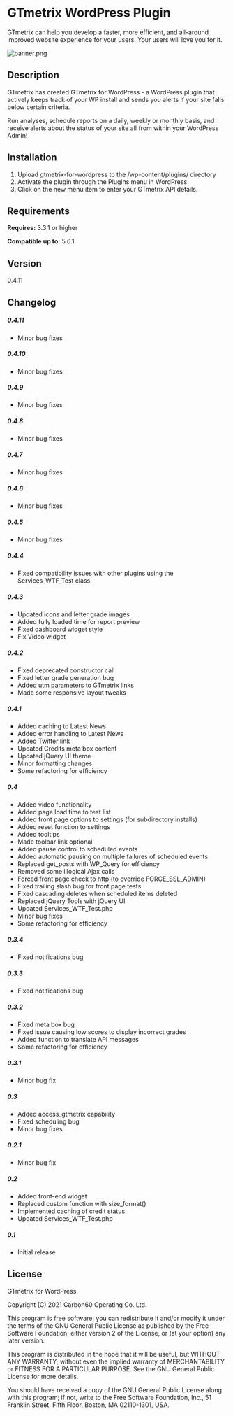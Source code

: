 GTmetrix WordPress Plugin
========================

GTmetrix can help you develop a faster, more efficient, and all-around improved website experience for your users. Your users will love you for it.

![banner.png](https://raw.githubusercontent.com/gtmetrix/gtmetrix-for-wordpress/master/images/banner.png)

Description
--------------------------

GTmetrix has created GTmetrix for WordPress - a WordPress plugin that actively keeps track of your WP install and sends you alerts if your site falls below certain criteria.

Run analyses, schedule reports on a daily, weekly or monthly basis, and receive alerts about the status of your site all from within your WordPress Admin!

Installation
--------------------------

1. Upload gtmetrix-for-wordpress to the /wp-content/plugins/ directory
2. Activate the plugin through the Plugins menu in WordPress
3. Click on the new menu item to enter your GTmetrix API details.

Requirements
--------------------------

**Requires:** 3.3.1 or higher

**Compatible up to:** 5.6.1

Version
--------------------------

0.4.11

Changelog
--------------------------

##### 0.4.11
* Minor bug fixes

##### 0.4.10
* Minor bug fixes

##### 0.4.9
* Minor bug fixes

##### 0.4.8
* Minor bug fixes

##### 0.4.7
* Minor bug fixes

##### 0.4.6
* Minor bug fixes

##### 0.4.5
* Minor bug fixes

##### 0.4.4
* Fixed compatibility issues with other plugins using the Services_WTF_Test class

##### 0.4.3
* Updated icons and letter grade images
* Added fully loaded time for report preview
* Fixed dashboard widget style
* Fix Video widget

##### 0.4.2
* Fixed deprecated constructor call
* Fixed letter grade generation bug
* Added utm parameters to GTmetrix links
* Made some responsive layout tweaks

##### 0.4.1
* Added caching to Latest News
* Added error handling to Latest News
* Added Twitter link
* Updated Credits meta box content
* Updated jQuery UI theme
* Minor formatting changes
* Some refactoring for efficiency

##### 0.4
* Added video functionality
* Added page load time to test list
* Added front page options to settings (for subdirectory installs)
* Added reset function to settings
* Added tooltips
* Made toolbar link optional
* Added pause control to scheduled events
* Added automatic pausing on multiple failures of scheduled events
* Replaced get_posts with WP_Query for efficiency
* Removed some illogical Ajax calls
* Forced front page check to http (to override FORCE_SSL_ADMIN)
* Fixed trailing slash bug for front page tests
* Fixed cascading deletes when scheduled items deleted
* Replaced jQuery Tools with jQuery UI
* Updated Services_WTF_Test.php
* Minor bug fixes
* Some refactoring for efficiency

##### 0.3.4
* Fixed notifications bug

##### 0.3.3
* Fixed notifications bug

##### 0.3.2
* Fixed meta box bug
* Fixed issue causing low scores to display incorrect grades
* Added function to translate API messages
* Some refactoring for efficiency

##### 0.3.1
* Minor bug fix

##### 0.3
* Added access_gtmetrix capability
* Fixed scheduling bug
* Minor bug fixes

##### 0.2.1
* Minor bug fix

##### 0.2
* Added front-end widget
* Replaced custom function with size_format()
* Implemented caching of credit status
* Updated Services_WTF_Test.php

##### 0.1
* Initial release

License
--------------------------

GTmetrix for WordPress

Copyright (C) 2021 Carbon60 Operating Co. Ltd.

This program is free software; you can redistribute it and/or
modify it under the terms of the GNU General Public License
as published by the Free Software Foundation; either version 2
of the License, or (at your option) any later version.

This program is distributed in the hope that it will be useful,
but WITHOUT ANY WARRANTY; without even the implied warranty of
MERCHANTABILITY or FITNESS FOR A PARTICULAR PURPOSE.  See the
GNU General Public License for more details.

You should have received a copy of the GNU General Public License
along with this program; if not, write to the Free Software
Foundation, Inc., 51 Franklin Street, Fifth Floor, Boston, MA  02110-1301, USA.
